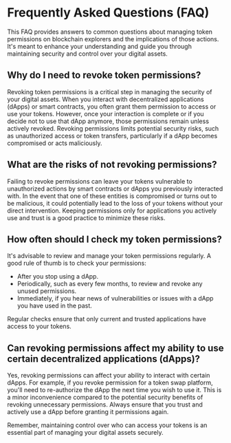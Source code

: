 # Frequently Asked Questions (FAQ)

This FAQ provides answers to common questions about managing token permissions on blockchain explorers and the implications of those actions. It's meant to enhance your understanding and guide you through maintaining security and control over your digital assets.

## Why do I need to revoke token permissions?

Revoking token permissions is a critical step in managing the security of your digital assets. When you interact with decentralized applications (dApps) or smart contracts, you often grant them permission to access or use your tokens. However, once your interaction is complete or if you decide not to use that dApp anymore, those permissions remain unless actively revoked. Revoking permissions limits potential security risks, such as unauthorized access or token transfers, particularly if a dApp becomes compromised or acts maliciously.

## What are the risks of not revoking permissions?

Failing to revoke permissions can leave your tokens vulnerable to unauthorized actions by smart contracts or dApps you previously interacted with. In the event that one of these entities is compromised or turns out to be malicious, it could potentially lead to the loss of your tokens without your direct intervention. Keeping permissions only for applications you actively use and trust is a good practice to minimize these risks.

## How often should I check my token permissions?

It's advisable to review and manage your token permissions regularly. A good rule of thumb is to check your permissions:
- After you stop using a dApp.
- Periodically, such as every few months, to review and revoke any unused permissions.
- Immediately, if you hear news of vulnerabilities or issues with a dApp you have used in the past.

Regular checks ensure that only current and trusted applications have access to your tokens.

## Can revoking permissions affect my ability to use certain decentralized applications (dApps)?

Yes, revoking permissions can affect your ability to interact with certain dApps. For example, if you revoke permission for a token swap platform, you'll need to re-authorize the dApp the next time you wish to use it. This is a minor inconvenience compared to the potential security benefits of revoking unnecessary permissions. Always ensure that you trust and actively use a dApp before granting it permissions again.

Remember, maintaining control over who can access your tokens is an essential part of managing your digital assets securely.
